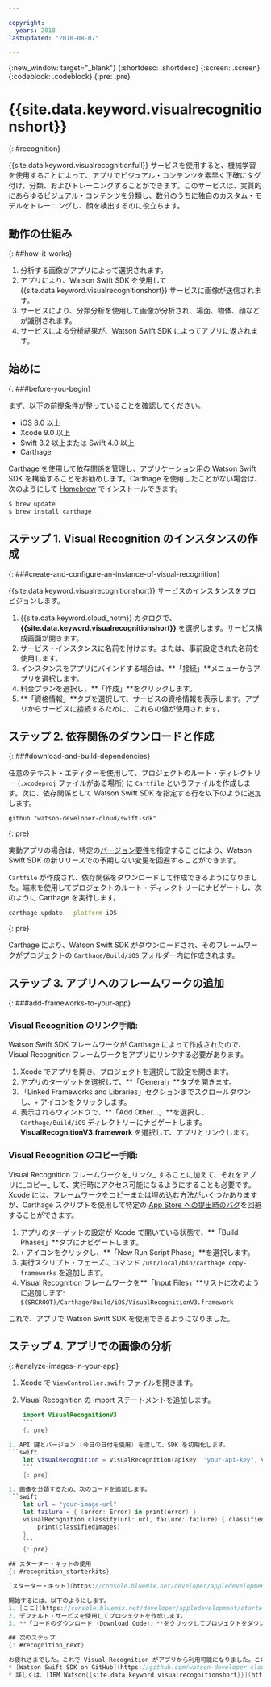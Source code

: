 ```yaml
---

copyright:
  years: 2018
lastupdated: "2018-08-07"

---
```

{:new_window: target="_blank"}
{:shortdesc: .shortdesc}
{:screen: .screen}
{:codeblock: .codeblock}
{:pre: .pre}

# {{site.data.keyword.visualrecognitionshort}}
{: #recognition}

{{site.data.keyword.visualrecognitionfull}} サービスを使用すると、機械学習を使用することによって、アプリでビジュアル・コンテンツを素早く正確にタグ付け、分類、およびトレーニングすることができます。このサービスは、実質的にあらゆるビジュアル・コンテンツを分類し、数分のうちに独自のカスタム・モデルをトレーニングし、顔を検出するのに役立ちます。

## 動作の仕組み
{: ##how-it-works}

1. 分析する画像がアプリによって選択されます。
2. アプリにより、Watson Swift SDK を使用して {{site.data.keyword.visualrecognitionshort}} サービスに画像が送信されます。
3. サービスにより、分類分析を使用して画像が分析され、場面、物体、顔などが識別されます。
4. サービスによる分析結果が、Watson Swift SDK によってアプリに返されます。

## 始めに
{: ###before-you-begin}

まず、以下の前提条件が整っていることを確認してください。
<ul>
  <li>iOS 8.0 以上</li>
  <li>Xcode 9.0 以上</li>
  <li>Swift 3.2 以上または Swift 4.0 以上</li>
  <li>Carthage</li>
</ul>

[Carthage](https://github.com/Carthage/Carthage) を使用して依存関係を管理し、アプリケーション用の Watson Swift SDK を構築することをお勧めします。Carthage を使用したことがない場合は、次のようにして [Homebrew](http://brew.sh/) でインストールできます。

```bash
$ brew update
$ brew install carthage
```

## ステップ 1. Visual Recognition のインスタンスの作成
{: ###create-and-configure-an-instance-of-visual-recognition}

{{site.data.keyword.visualrecognitionshort}} サービスのインスタンスをプロビジョンします。

1. {{site.data.keyword.cloud_notm}} カタログで、**{{site.data.keyword.visualrecognitionshort}}** を選択します。サービス構成画面が開きます。
2. サービス・インスタンスに名前を付けます。または、事前設定された名前を使用します。
3. インスタンスをアプリにバインドする場合は、**「接続」**メニューからアプリを選択します。
4. 料金プランを選択し、**「作成」**をクリックします。
5. **「資格情報」**タブを選択して、サービスの資格情報を表示します。アプリからサービスに接続するために、これらの値が使用されます。

## ステップ 2. 依存関係のダウンロードと作成
{: ###download-and-build-dependencies}

任意のテキスト・エディターを使用して、プロジェクトのルート・ディレクトリー (`.xcodeproj` ファイルがある場所) に `Cartfile` というファイルを作成します。次に、依存関係として Watson Swift SDK を指定する行を以下のように追加します。
```
github "watson-developer-cloud/swift-sdk"
```
{: pre}

実動アプリの場合は、特定の[バージョン要件](https://github.com/Carthage/Carthage/blob/master/Documentation/Artifacts.md#version-requirement)を指定することにより、Watson Swift SDK の新リリースでの予期しない変更を回避することができます。

`Cartfile` が作成され、依存関係をダウンロードして作成できるようになりました。端末を使用してプロジェクトのルート・ディレクトリーにナビゲートし、次のように Carthage を実行します。

```bash
carthage update --platform iOS
```
{: pre}

Carthage により、Watson Swift SDK がダウンロードされ、そのフレームワークがプロジェクトの `Carthage/Build/iOS` フォルダー内に作成されます。

## ステップ 3. アプリへのフレームワークの追加
{: ###add-frameworks-to-your-app}

### Visual Recognition のリンク手順:

Watson Swift SDK フレームワークが Carthage によって作成されたので、Visual Recognition フレームワークをアプリにリンクする必要があります。

1. Xcode でアプリを開き、プロジェクトを選択して設定を開きます。
2. アプリのターゲットを選択して、**「General」**タブを開きます。
3. 「Linked Frameworks and Libraries」セクションまでスクロールダウンし、`+` アイコンをクリックします。
4. 表示されるウィンドウで、**「Add Other...」**を選択し、`Carthage/Build/iOS` ディレクトリーにナビゲートします。**VisualRecognitionV3.framework** を選択して、アプリとリンクします。

### Visual Recognition のコピー手順:

Visual Recognition フレームワークを_リンク_ することに加えて、それをアプリに_コピー_ して、実行時にアクセス可能になるようにすることも必要です。Xcode には、フレームワークをコピーまたは埋め込む方法がいくつかありますが、Carthage スクリプトを使用して特定の [App Store への提出時のバグ](http://www.openradar.me/radar?id=6409498411401216)を回避することができます。

1. アプリのターゲットの設定が Xcode で開いている状態で、**「Build Phases」**タブにナビゲートします。
2. `+` アイコンをクリックし、**「New Run Script Phase」**を選択します。
3. 実行スクリプト・フェーズにコマンド `/usr/local/bin/carthage copy-frameworks` を追加します。
4. Visual Recognition フレームワークを**「Input Files」**リストに次のように追加します: `$(SRCROOT)/Carthage/Build/iOS/VisualRecognitionV3.framework`

これで、アプリで Watson Swift SDK を使用できるようになりました。

## ステップ 4. アプリでの画像の分析
{: #analyze-images-in-your-app}

1. Xcode で `ViewController.swift` ファイルを開きます。

1. Visual Recognition の import ステートメントを追加します。
```swift
    import VisualRecognitionV3
    ```
    {: pre}

1. API 鍵とバージョン (今日の日付を使用) を渡して、SDK を初期化します。
```swift
    let visualRecognition = VisualRecognition(apiKey: "your-api-key", version: "yyyy-mm-dd")
    ```
    {: pre}

1. 画像を分類するため、次のコードを追加します。
```swift
    let url = "your-image-url"
    let failure = { (error: Error) in print(error) }
    visualRecognition.classify(url: url, failure: failure) { classifiedImages in
        print(classifiedImages)
    }
    ```
    {: pre}

## スターター・キットの使用
{: #recognition_starterkits}

[スターター・キット](https://console.bluemix.net/developer/appledevelopment/starter-kits)は、{{site.data.keyword.cloud_notm}} の機能を素早く活用する方法の 1 つです。**Visual Recognition for iOS with Watson** スターター・キットを選択することにより、{{site.data.keyword.visualrecognitionshort}} サービスを使用できます。このサービスは、画像を評価して分類します。モバイル・デバイスから新しい画像や既存の画像をアップロードすると、Visual Recognition アプリがその画像コンテンツを素早くタグ付けし、分類します。

開始するには、以下のようにします。
1. [ここ](https://console.bluemix.net/developer/appledevelopment/starter-kits/visual-recognition-for-ios-with-watson)にあるスターター・キットを選択します。
2. デフォルト・サービスを使用してプロジェクトを作成します。
3. **「コードのダウンロード (Download Code)」**をクリックしてプロジェクトをダウンロードします。サービスの資格情報が、対応するキー・フィールドの `BMSCredentials.plist` ファイルに注入されます。

## 次のステップ
{: #recognition_next}

お疲れさまでした。これで Visual Recognition がアプリから利用可能になりました。この調子で、以下のいずれかのオプションを試してみてください。
* [Watson Swift SDK on GitHub](https://github.com/watson-developer-cloud/swift-sdk) を見る。
* 詳しくは、[IBM Watson{{site.data.keyword.visualrecognitionshort}}](https://www.ibm.com/watson/services/visual-recognition/) を参照してください。

